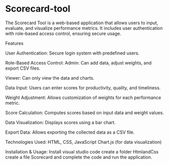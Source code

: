 # Scorecard-tool

The Scorecard Tool is a web-based application that allows users to input, evaluate, and visualize performance metrics. 
It includes user authentication with role-based access control, ensuring secure usage.

Features

User Authentication: Secure login system with predefined users.

Role-Based Access Control:
Admin: Can add data, adjust weights, and export CSV files.

Viewer: Can only view the data and charts.

Data Input: Users can enter scores for productivity, quality, and timeliness.

Weight Adjustment: Allows customization of weights for each performance metric.

Score Calculation: Computes scores based on input data and weight values.

Data Visualization: Displays scores using a bar chart.

Export Data: Allows exporting the collected data as a CSV file.

Technologies Used:
HTML, CSS, JavaScript
Chart.js (for data visualization)

Installation & Usage:
Install visual studio code
create a folder HtmlandCss
create a file Scorecard and complete the code and run the application.
